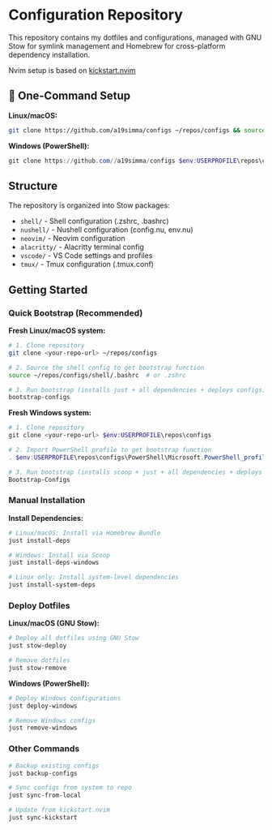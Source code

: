 # Configuration Repository

This repository contains my dotfiles and configurations, managed with GNU Stow for symlink management and Homebrew for cross-platform dependency installation.

Nvim setup is based on [kickstart.nvim](https://github.com/nvim-lua/kickstart.nvim)

## 🚀 One-Command Setup

**Linux/macOS:**
```bash
git clone https://github.com/a19simma/configs ~/repos/configs && source ~/repos/configs/shell/.bashrc && bootstrap-configs
```

**Windows (PowerShell):**
```powershell
git clone https://github.com//a19simma/configs $env:USERPROFILE\repos\configs; . $env:USERPROFILE\repos\configs\PowerShell\Microsoft.PowerShell_profile.ps1; Bootstrap-Configs
```

## Structure

The repository is organized into Stow packages:
- `shell/` - Shell configuration (.zshrc, .bashrc)
- `nushell/` - Nushell configuration (config.nu, env.nu)
- `neovim/` - Neovim configuration 
- `alacritty/` - Alacritty terminal config
- `vscode/` - VS Code settings and profiles
- `tmux/` - Tmux configuration (.tmux.conf)

## Getting Started

### Quick Bootstrap (Recommended)

**Fresh Linux/macOS system:**
```bash
# 1. Clone repository
git clone <your-repo-url> ~/repos/configs

# 2. Source the shell config to get bootstrap function
source ~/repos/configs/shell/.bashrc  # or .zshrc

# 3. Run bootstrap (installs just + all dependencies + deploys configs)
bootstrap-configs
```

**Fresh Windows system:**
```powershell
# 1. Clone repository
git clone <your-repo-url> $env:USERPROFILE\repos\configs

# 2. Import PowerShell profile to get bootstrap function
. $env:USERPROFILE\repos\configs\PowerShell\Microsoft.PowerShell_profile.ps1

# 3. Run bootstrap (installs scoop + just + all dependencies + deploys configs)
Bootstrap-Configs
```

### Manual Installation

**Install Dependencies:**
```bash
# Linux/macOS: Install via Homebrew Bundle
just install-deps

# Windows: Install via Scoop
just install-deps-windows

# Linux only: Install system-level dependencies
just install-system-deps
```

### Deploy Dotfiles

**Linux/macOS (GNU Stow):**
```bash
# Deploy all dotfiles using GNU Stow
just stow-deploy

# Remove dotfiles
just stow-remove
```

**Windows (PowerShell):**
```powershell
# Deploy Windows configurations
just deploy-windows

# Remove Windows configs
just remove-windows
```

### Other Commands
```bash
# Backup existing configs
just backup-configs

# Sync configs from system to repo
just sync-from-local

# Update from kickstart.nvim
just sync-kickstart
``` 
